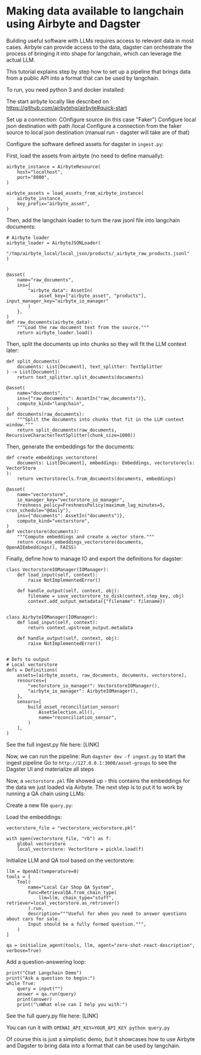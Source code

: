 # Making data available to langchain using Airbyte and Dagster

Building useful software with LLMs requires access to relevant data in most cases.
Airbyte can provide access to the data, dagster can orchestrate the process of bringing it into shape for langchain, which can leverage the actual LLM.

This tutorial explains step by step how to set up a pipeline that brings data from a public API into a format that can be used by langchain.

To run, you need python 3 and docker installed:

The start airbyte locally like described on https://github.com/airbytehq/airbyte#quick-start 

Set up a connection:
COnfigure source (in this case "Faker")
Configure local json destination with path /local
Configure a connection from the faker source to local json destination (manual run - dagster will take are of that)


Configure the software defined assets for dagster in `ingest.py`:

First, load the assets from airbyte (no need to define manually):
```
airbyte_instance = AirbyteResource(
    host="localhost",
    port="8000",
)

airbyte_assets = load_assets_from_airbyte_instance(
    airbyte_instance,
    key_prefix="airbyte_asset",
)

```


Then, add the langchain loader to turn the raw jsonl file into langchain documents:
```
# Airbyte loader
airbyte_loader = AirbyteJSONLoader(
    "/tmp/airbyte_local/local_json/products/_airbyte_raw_products.jsonl"
)


@asset(
    name="raw_documents",
    ins={
        "airbyte_data": AssetIn(
            asset_key=["airbyte_asset", "products"], input_manager_key="airbyte_io_manager"
        )
    },
)
def raw_documents(airbyte_data):
    """Load the raw document text from the source."""
    return airbyte_loader.load()
```


Then, split the documents up into chunks so they will fit the LLM context later:
```
def split_documents(
    documents: List[Document], text_splitter: TextSplitter
) -> List[Document]:
    return text_splitter.split_documents(documents)

@asset(
    name="documents",
    ins={"raw_documents": AssetIn("raw_documents")},
    compute_kind="langchain",
)
def documents(raw_documents):
    """Split the documents into chunks that fit in the LLM context window."""
    return split_documents(raw_documents, RecursiveCharacterTextSplitter(chunk_size=1000))
```


Then, generate the embeddings for the documents:
```
def create_embeddings_vectorstore(
    documents: List[Document], embeddings: Embeddings, vectorstorecls: VectorStore
):
    return vectorstorecls.from_documents(documents, embeddings)

@asset(
    name="vectorstore",
    io_manager_key="vectorstore_io_manager",
    freshness_policy=FreshnessPolicy(maximum_lag_minutes=5, cron_schedule="@daily"),
    ins={"documents": AssetIn("documents")},
    compute_kind="vectorstore",
)
def vectorstore(documents):
    """Compute embeddings and create a vector store."""
    return create_embeddings_vectorstore(documents, OpenAIEmbeddings(), FAISS)
```


Finally, define how to manage IO and export the definitions for dagster:
```
class VectorstoreIOManager(IOManager):
    def load_input(self, context):
        raise NotImplementedError()

    def handle_output(self, context, obj):
        filename = save_vectorstore_to_disk(context.step_key, obj)
        context.add_output_metadata({"filename": filename})


class AirbyteIOManager(IOManager):
    def load_input(self, context):
        return context.upstream_output.metadata

    def handle_output(self, context, obj):
        raise NotImplementedError()


# Defs to output
# Local vectorstore
defs = Definitions(
    assets=[airbyte_assets, raw_documents, documents, vectorstore],
    resources={
        "vectorstore_io_manager": VectorstoreIOManager(),
        "airbyte_io_manager": AirbyteIOManager(),
    },
    sensors=[
        build_asset_reconciliation_sensor(
            AssetSelection.all(),
            name="reconciliation_sensor",
        )
    ],
)
```

See the full ingest.py file here: [LINK]

Now, we can run the pipeline:
Run `dagster dev -f ingest.py` to start the ingest pipeline
Go to `http://127.0.0.1:3000/asset-groups` to see the Dagster UI and materialize all steps

Now, a `vectorstore.pkl` file showed up - this contains the embeddings for the data we just loaded via Airbyte. The next step is to put it to work by running a QA chain using LLMs:

Create a new file `query.py`:

Load the embeddings:
```
vectorstore_file = "vectorstore_vectorstore.pkl"

with open(vectorstore_file, "rb") as f:
    global vectorstore
    local_vectorstore: VectorStore = pickle.load(f)
```

Initialize LLM and QA tool based on the vectorstore:
```
llm = OpenAI(temperature=0)
tools = [
    Tool(
        name="Local Car Shop QA System",
        func=RetrievalQA.from_chain_type(
            llm=llm, chain_type="stuff", retriever=local_vectorstore.as_retriever()
        ).run,
        description="""Useful for when you need to answer questions about cars for sale. 
        Input should be a fully formed question.""",
    )
]

qa = initialize_agent(tools, llm, agent="zero-shot-react-description", verbose=True)
```


Add a question-answering loop:
```
print("Chat Langchain Demo")
print("Ask a question to begin:")
while True:
    query = input("")
    answer = qa.run(query)
    print(answer)
    print("\nWhat else can I help you with:")
```

See the full query.py file here: [LINK]

You can run it with `OPENAI_API_KEY=YOUR_API_KEY python query.py`

Of course this is just a simplistic demo, but it showcases how to use Airbyte and Dagster to bring data into a format that can be used by langchain.